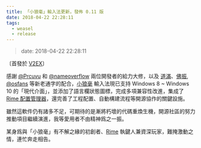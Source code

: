 ```yaml
---
title: 「小狼毫」輸入法更新，發佈 0.11 版
date: 2018-04-22 22:28:11
tags:
  - weasel
  - release
---
```


> date: 2018-04-22 22:28:11

〔首發於 [V2EX](https://www.v2ex.com/t/445523)〕

感謝 [@Prcuvu](https://github.com/Prcuvu) 和 [@nameoverflow](https://github.com/nameoverflow) 兩位開發者的給力大修，以及 [道滿](https://github.com/zhtw2013)、[佛振](https://github.com/lotem), [@osfans](https://github.com/osfans) 等新老通字的配合，[小狼毫](../download/index.md#windows) 輸入法現已支持 Windows 8 ~ Windows 10 的「現代介面」，並添加了語言欄狀態圖標，完成多項兼容性改進，集成了 [Rime 配置管理器](https://github.com/rime/plum)，還完善了工程配置、自動構建流程等開源協作的關鍵設施。

雖然這軟件仍有諸多不足，可期待的是漸將朽壞的代碼重煥生機，開源社區的努力推動項目繼續演進，我等愛用者不由精神爲之一振。

某身爲與「小狼毫」有不解之緣的初創者、[Rime](https://rime.im) 執鍵人兼資深玩家，難掩激動之情，連忙奔走相告。
